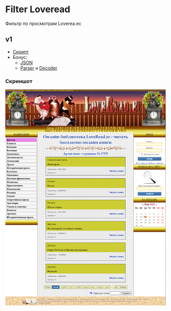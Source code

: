 # Filter Loveread
Фильтр по просмотрам Loverea.ec
## v1
- [Скрипт](Tampermonkey/filter.js)
- Бонус:
  - [JSON](JSON)
  - [Parser](Tampermonkey/parser.js) и [Decoder](Tampermonkey/decoder.js)
### Скриншот
![Работа скрипта](index/img/loveread.ec.png)
